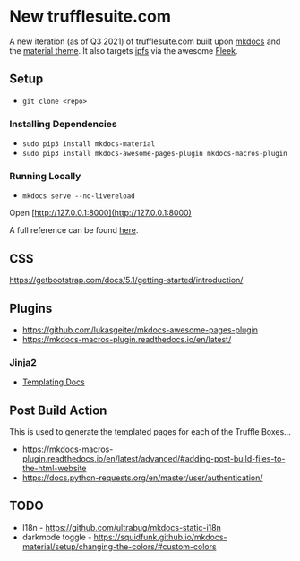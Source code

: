 # New trufflesuite.com

A new iteration (as of Q3 2021) of trufflesuite.com built upon [mkdocs](https://www.mkdocs.org/) and the [material theme](https://squidfunk.github.io/mkdocs-material/). It also targets [ipfs](https://ipfs.io/) via the awesome [Fleek](https://fleek.co/).

## Setup

- `git clone <repo>`
  
### Installing Dependencies

- `sudo pip3 install mkdocs-material`
- `sudo pip3 install mkdocs-awesome-pages-plugin mkdocs-macros-plugin`

### Running Locally

- `mkdocs serve --no-livereload`

Open [http://127.0.0.1:8000](http://127.0.0.1:8000)

A full reference can be found [here](https://www.mkdocs.org/#installation).

## CSS

https://getbootstrap.com/docs/5.1/getting-started/introduction/

## Plugins

- https://github.com/lukasgeiter/mkdocs-awesome-pages-plugin
- https://mkdocs-macros-plugin.readthedocs.io/en/latest/

### Jinja2

- [Templating Docs](https://jinja.palletsprojects.com/en/3.0.x/templates/)

## Post Build Action

This is used to generate the templated pages for each of the Truffle Boxes...

- https://mkdocs-macros-plugin.readthedocs.io/en/latest/advanced/#adding-post-build-files-to-the-html-website
- https://docs.python-requests.org/en/master/user/authentication/

## TODO

- l18n - https://github.com/ultrabug/mkdocs-static-i18n
- darkmode toggle - https://squidfunk.github.io/mkdocs-material/setup/changing-the-colors/#custom-colors